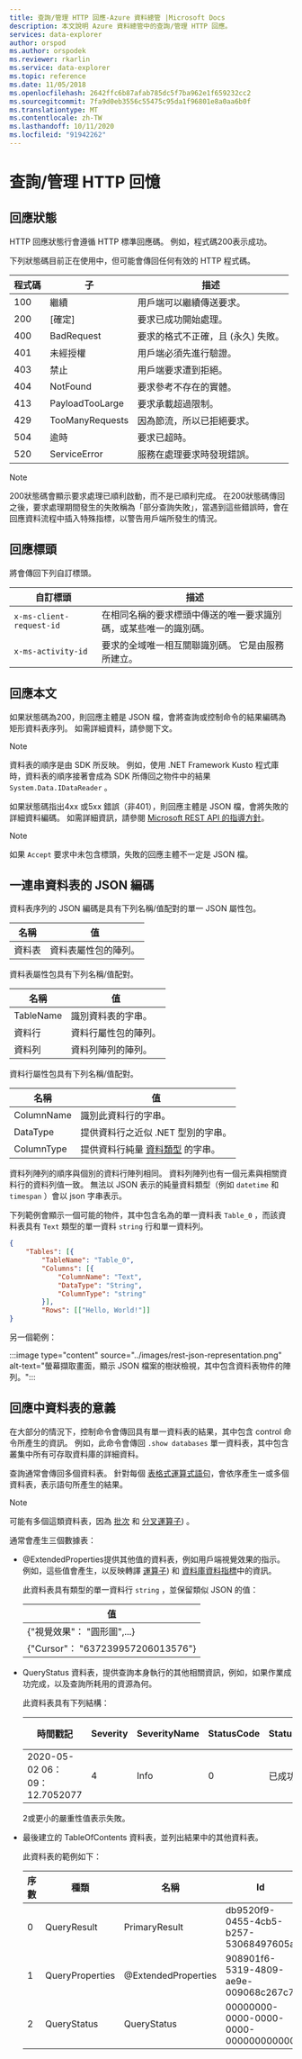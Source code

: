 ```yaml
---
title: 查詢/管理 HTTP 回應-Azure 資料總管 |Microsoft Docs
description: 本文說明 Azure 資料總管中的查詢/管理 HTTP 回應。
services: data-explorer
author: orspod
ms.author: orspodek
ms.reviewer: rkarlin
ms.service: data-explorer
ms.topic: reference
ms.date: 11/05/2018
ms.openlocfilehash: 2642ffc6b87afab785dc5f7ba962e1f659232cc2
ms.sourcegitcommit: 7fa9d0eb3556c55475c95da1f96801e8a0aa6b0f
ms.translationtype: MT
ms.contentlocale: zh-TW
ms.lasthandoff: 10/11/2020
ms.locfileid: "91942262"
---
```

# <a name="querymanagement-http-response"></a>查詢/管理 HTTP 回憶

## <a name="response-status"></a>回應狀態

HTTP 回應狀態行會遵循 HTTP 標準回應碼。
例如，程式碼200表示成功。 

下列狀態碼目前正在使用中，但可能會傳回任何有效的 HTTP 程式碼。

|程式碼|子        |描述                                    |
|----|---------------|-----------------------------------------------|
|100 |繼續       |用戶端可以繼續傳送要求。       |
|200 |[確定]             |要求已成功開始處理。       |
|400 |BadRequest     |要求的格式不正確，且 (永久) 失敗。|
|401 |未經授權   |用戶端必須先進行驗證。            |
|403 |禁止      |用戶端要求遭到拒絕。                      |
|404 |NotFound       |要求參考不存在的實體。      |
|413 |PayloadTooLarge|要求承載超過限制。               |
|429 |TooManyRequests|因為節流，所以已拒絕要求。 |
|504 |逾時        |要求已超時。                         |
|520 |ServiceError   |服務在處理要求時發現錯誤。|

> [!NOTE]
> 200狀態碼會顯示要求處理已順利啟動，而不是已順利完成。
> 在200狀態碼傳回之後，要求處理期間發生的失敗稱為「部分查詢失敗」，當遇到這些錯誤時，會在回應資料流程中插入特殊指標，以警告用戶端所發生的情況。

## <a name="response-headers"></a>回應標頭

將會傳回下列自訂標頭。

|自訂標頭           |描述                                                                                               |
|------------------------|----------------------------------------------------------------------------------------------------------|
|`x-ms-client-request-id`|在相同名稱的要求標頭中傳送的唯一要求識別碼，或某些唯一的識別碼。     |
|`x-ms-activity-id`      |要求的全域唯一相互關聯識別碼。 它是由服務所建立。                    |

## <a name="response-body"></a>回應本文

如果狀態碼為200，則回應主體是 JSON 檔，會將查詢或控制命令的結果編碼為矩形資料表序列。
如需詳細資料，請參閱下文。

> [!NOTE]
> 資料表的順序是由 SDK 所反映。 例如，使用 .NET Framework Kusto 程式庫時，資料表的順序接著會成為 SDK 所傳回之物件中的結果 `System.Data.IDataReader` 。

如果狀態碼指出4xx 或5xx 錯誤（非401），則回應主體是 JSON 檔，會將失敗的詳細資料編碼。
如需詳細資訊，請參閱 [Microsoft REST API 的指導方針](https://github.com/microsoft/api-guidelines)。

> [!NOTE]
> 如果 `Accept` 要求中未包含標頭，失敗的回應主體不一定是 JSON 檔。

## <a name="json-encoding-of-a-sequence-of-tables"></a>一連串資料表的 JSON 編碼

資料表序列的 JSON 編碼是具有下列名稱/值配對的單一 JSON 屬性包。

|名稱  |值                              |
|------|-----------------------------------|
|資料表|資料表屬性包的陣列。|

資料表屬性包具有下列名稱/值配對。

|名稱     |值                               |
|---------|------------------------------------|
|TableName|識別資料表的字串。 |
|資料行  |資料行屬性包的陣列。|
|資料列     |資料列陣列的陣列。          |

資料行屬性包具有下列名稱/值配對。

|名稱      |值                                                          |
|----------|---------------------------------------------------------------|
|ColumnName|識別此資料行的字串。                           |
|DataType  |提供資料行之近似 .NET 型別的字串。|
|ColumnType|提供資料行純量 [資料類型](../../query/scalar-data-types/index.md) 的字串。|

資料列陣列的順序與個別的資料行陣列相同。
資料列陣列也有一個元素與相關資料行的資料列值一致。
無法以 JSON 表示的純量資料類型（例如 `datetime` 和 `timespan` ）會以 json 字串表示。

下列範例會顯示一個可能的物件，其中包含名為的單一資料表 `Table_0` ，而該資料表具有 `Text` 類型的單一資料 `string` 行和單一資料列。

```json
{
    "Tables": [{
        "TableName": "Table_0",
        "Columns": [{
            "ColumnName": "Text",
            "DataType": "String",
            "ColumnType": "string"
        }],
        "Rows": [["Hello, World!"]]
}
```

另一個範例： 

:::image type="content" source="../images/rest-json-representation.png" alt-text="螢幕擷取畫面，顯示 JSON 檔案的樹狀檢視，其中包含資料表物件的陣列。":::

## <a name="the-meaning-of-tables-in-the-response"></a>回應中資料表的意義

在大部分的情況下，控制命令會傳回具有單一資料表的結果，其中包含 control 命令所產生的資訊。 例如，此命令會傳回 `.show databases` 單一資料表，其中包含叢集中所有可存取資料庫的詳細資料。

查詢通常會傳回多個資料表。
針對每個 [表格式運算式語句](../../query/tabularexpressionstatements.md)，會依序產生一或多個資料表，表示語句所產生的結果。

> [!NOTE]
> 可能有多個這類資料表，因為 [批次](../../query/batches.md) 和 [分叉運算子](../../query/forkoperator.md)) 。

通常會產生三個數據表：
* @ExtendedProperties提供其他值的資料表，例如用戶端視覺效果的指示。 例如，這些值會產生，以反映轉譯 [運算子](../../query/renderoperator.md)) 和 [資料庫資料指標](../../management/databasecursor.md)中的資訊。
  
  此資料表具有類型的單一資料行 `string` ，並保留類似 JSON 的值：

  |值|
  |-----|
  |{"視覺效果"： "圓形圖",...}|
  |{"Cursor"： "637239957206013576"}|

* QueryStatus 資料表，提供查詢本身執行的其他相關資訊，例如，如果作業成功完成，以及查詢所耗用的資源為何。

  此資料表具有下列結構：

  |時間戳記                  |Severity|SeverityName|StatusCode|StatusDescription            |計數|RequestId|ActivityId|SubActivityId|ClientActivityId|
  |---------------------------|--------|------------|----------|-----------------------------|-----|---------|----------|-------------|----------------|
  |2020-05-02 06：09：12.7052077|4       |Info        | 0        | 已成功完成查詢|1    |...      |...       |...          |...             |

  2或更小的嚴重性值表示失敗。

* 最後建立的 TableOfContents 資料表，並列出結果中的其他資料表。 

  此資料表的範例如下：

  |序數|種類            |名稱               |Id                                  |PrettyName|
  |-------|----------------|-------------------|------------------------------------|----------|
  |0      | QueryResult    |PrimaryResult      |db9520f9-0455-4cb5-b257-53068497605a||
  |1      | QueryProperties|@ExtendedProperties|908901f6-5319-4809-ae9e-009068c267c7||
  |2      | QueryStatus    |QueryStatus        |00000000-0000-0000-0000-000000000000||

